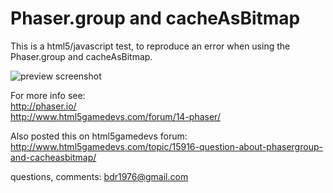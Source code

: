 Phaser.group and cacheAsBitmap
==============================
This is a html5/javascript test, to reproduce an error when using the Phaser.group and cacheAsBitmap.

![preview screenshot](http://i60.tinypic.com/2wlwrp4.png)

For more info see:  
http://phaser.io/  
http://www.html5gamedevs.com/forum/14-phaser/

Also posted this on html5gamedevs forum:  
http://www.html5gamedevs.com/topic/15916-question-about-phasergroup-and-cacheasbitmap/

questions, comments: bdr1976@gmail.com